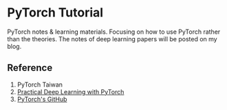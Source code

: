 # PyTorch Tutorial

PyTorch notes & learning materials. Focusing on how to use PyTorch rather than the theories. The notes of deep learning papers will be posted on my blog.

## Reference 
1. PyTorch Taiwan
2. [Practical Deep Learning  with PyTorch](https://www.udemy.com/practical-deep-learning-with-pytorch/learn/v4/overview)
3. [PyTorch's GitHub](https://github.com/pytorch)
